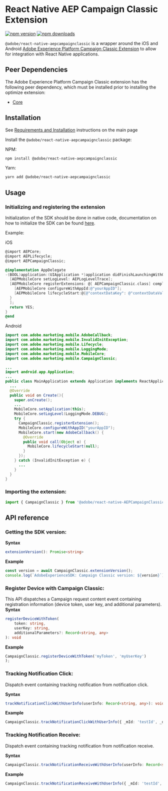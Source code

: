 # React Native AEP Campaign Classic Extension

[![npm version](https://badge.fury.io/js/%40adobe%2Freact-native-aepcampaignclassic.svg)](https://www.npmjs.com/package/@adobe/react-native-aepcampaignclassic)
[![npm downloads](https://img.shields.io/npm/dm/@adobe/react-native-aepcampaignclassic)](https://www.npmjs.com/package/@adobe/react-native-aepcampaignclassic)

`@adobe/react-native-aepcampaignclassic` is a wrapper around the iOS and Android [Adobe Experience Platform Campaign Classic Extension](https://aep-sdks.gitbook.io/docs/using-mobile-extensions/adobe-campaignclassic) to allow for integration with React Native applications.

## Peer Dependencies

The Adobe Experience Platform Campaign Classic extension has the following peer dependency, which must be installed prior to installing the optimize extension:

- [Core](../core/README.md)

## Installation

See [Requirements and Installation](https://github.com/adobe/aepsdk-react-native#requirements) instructions on the main page

Install the `@adobe/react-native-aepcampaignclassic` package:

NPM:

```bash
npm install @adobe/react-native-aepcampaignclassic
```

Yarn:

```bash
yarn add @adobe/react-native-aepcampaignclassic
```

## Usage

### Initializing and registering the extension

Initialization of the SDK should be done in native code, documentation on how to initialize the SDK can be found [here](https://github.com/adobe/aepsdk-react-native#initializing).

Example:

iOS

```objectivec
@import AEPCore;
@import AEPLifecycle;
@import AEPCampaignClassic;

@implementation AppDelegate
-(BOOL)application:(UIApplication *)application didFinishLaunchingWithOptions:(NSDictionary *)launchOptions {
  [AEPMobileCore setLogLevel: AEPLogLevelTrace];
  [AEPMobileCore registerExtensions: @[ AEPCampaignClassic.class] completion:^{
    [AEPMobileCore configureWithAppId:@"yourAppID"];
    [AEPMobileCore lifecycleStart:@{@"contextDataKey": @"contextDataVal"}];
  }
  ];
  return YES;
}
@end
```

Android

```java
import com.adobe.marketing.mobile.AdobeCallback;
import com.adobe.marketing.mobile.InvalidInitException;
import com.adobe.marketing.mobile.Lifecycle;
import com.adobe.marketing.mobile.LoggingMode;
import com.adobe.marketing.mobile.MobileCore;
import com.adobe.marketing.mobile.CampaignClassic;

...
import android.app.Application;
...
public class MainApplication extends Application implements ReactApplication {
  ...
  @Override
  public void on Create(){
    super.onCreate();
    ...
    MobileCore.setApplication(this);
    MobileCore.setLogLevel(LoggingMode.DEBUG);
    try {
      CampaignClassic.registerExtension();
      MobileCore.configureWithAppID("yourAppID");
      MobileCore.start(new AdobeCallback() {
        @Override
        public void call(Object o) {
          MobileCore.lifecycleStart(null);
        }
      });
    } catch (InvalidInitException e) {
      ...
    }
  }
}
```

### Importing the extension:

```typescript
import { CampaignClassic } from '@adobe/react-native-AEPCampaignClassic';
```

## API reference

### Getting the SDK version:

**Syntax**

```typescript
extensionVersion(): Promise<string>
```

**Example**

```typescript
const version = await CampaignClassic.extensionVersion();
console.log(`AdobeExperienceSDK: Campaign Classic version: ${version}`);
```

### Register Device with Campaign Classic:

This API dispatches a Campaign request content event containing registration information (device token, user key, and additional parameters).
**Syntax**

```typescript
registerDeviceWithToken(
    token: string,
    userKey: string,
    additionalParameters?: Record<string, any>
): void
```

**Example**

```typescript
CampaignClassic.registerDeviceWithToken('myToken', 'myUserKey')
);
```

### Tracking Notification Click:

Dispatch event containing tracking notification from notification click.

**Syntax**

```typescript
trackNotificationClickWithUserInfo(userInfo: Record<string, any>): void
```

**Example**

```typescript
CampaignClassic.trackNotificationClickWithUserInfo({ _mId: 'testId', _dId: 'testId' });
```

### Tracking Notification Receive:

Dispatch event containing tracking notification from notification receive.

**Syntax**

```typescript
CampaignClassic.trackNotificationReceiveWithUserInfo(userInfo: Record<string, any>): void;
```

**Example**

```typescript
CampaignClassic.trackNotificationReceiveWithUserInfo({ _mId: 'testId', _dId: 'testId' });
```
